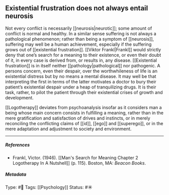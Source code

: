 ## Existential frustration does not always entail neurosis # 

Not every conflict is necessarily [[neurosis|neurotic]]; some amount of conflict is normal and healthy. In a similar sense suffering is not always a pathological phenomenon; rather than being a symptom of [[neurosis]], suffering may well be a human achievement, especially if the suffering grows out of [[existential frustration]]. [[Viktor Frankl|Frankl]] would strictly deny that one’s search for a meaning to their existence, or even their doubt of it, in every case is derived from, or results in, any disease. [[Existential frustration]] is in itself neither [[pathology|pathological]] nor pathogenic. A persons concern, even their despair, over the worthwhileness of life is an existential distress but by no means a mental disease. It may well be that interpreting the first in terms of the latter motivates a doctor to bury their patient’s existential despair under a heap of tranquilizing drugs. It is their task, rather, to pilot the patient through their existential crises of growth and development.

[[Logotherapy]] deviates from psychoanalysis insofar as it considers man a being whose main concern consists in fulfilling a meaning, rather than in the mere gratification and satisfaction of drives and instincts, or in merely reconciling the conflicting claims of [[id]], [[ego]] and [[superego]], or in the mere adaptation and adjustment to society and environment.

___

##### References

- Frankl, Victor. (1946). [[Man's Search for Meaning Chapter 2 Logotherapy In A Nutshell]] (p. 115). Boston, MA: _Beacon Books_. 

##### Metadata

Type: #🔴 
Tags: [[Psychology]]
Status: #☀️ 